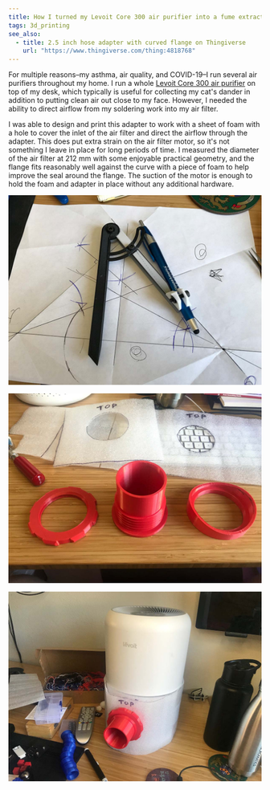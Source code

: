 ```yaml
---
title: How I turned my Levoit Core 300 air purifier into a fume extractor
tags: 3d_printing
see_also:
  - title: 2.5 inch hose adapter with curved flange on Thingiverse
    url: "https://www.thingiverse.com/thing:4818768"
---
```


For multiple reasons–my asthma, air quality, and COVID-19–I run several air purifiers throughout my home. I run a whole [Levoit Core 300 air purifier][levoit] on top of my desk, which typically is useful for collecting my cat's dander in addition to putting clean air out close to my face. However, I needed the ability to direct airflow from my soldering work into my air filter.

I was able to design and print this adapter to work with a sheet of foam with a hole to cover the inlet of the air filter and direct the airflow through the adapter. This does put extra strain on the air filter motor, so it's not something I leave in place for long periods of time. I measured the diameter of the air filter at 212 mm with some enjoyable practical geometry, and the flange fits reasonably well against the curve with a piece of foam to help improve the seal around the flange. The suction of the motor is enough to hold the foam and adapter in place without any additional hardware.	

![A protractor on top of papers used to trace the partial profile of the cylindrical air purifier](/assets/hose-adapter-with-curved-flange-geometry.jpg)

![The adapter, nut, and flange parts laid out](/assets/hose-adapter-with-curved-flange-parts.jpg)

![The assembled adapter fitted to the air purifier](/assets/hose-adapter-with-curved-flange-front.jpg)

[levoit]: https://levoit.com/products/core300-true-hepa-air-purifier
